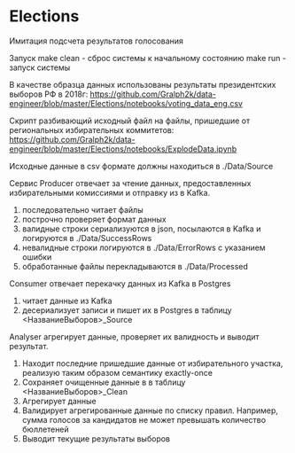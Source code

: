 # Elections
Имитация подсчета результатов голосования
 
Запуск
  make clean - сброс системы к начальному состоянию
  make run - запуск системы
 
В качестве образца данных использованы результаты президентских выборов РФ в 2018г: 
https://github.com/Gralph2k/data-engineer/blob/master/Elections/notebooks/voting_data_eng.csv

Скрипт разбивающий исходный файл на файлы, пришедшие от региональных избирательных коммитетов: https://github.com/Gralph2k/data-engineer/blob/master/Elections/notebooks/ExplodeData.ipynb

Исходные данные в csv формате должны находиться в ./Data/Source

Сервис Producer отвечает за чтение данных, предоставленных избирательными комиссиями и отправку из в Kafka. 
1. последовательно читает файлы
2. построчно проверяет формат данных
3. валидные строки сериализуются в json, посылаются в Kafka и логируются в ./Data/SuccessRows
4. невалидные строки логируются в ./Data/ErrorRows с указанием ошибки
5. обработанные файлы перекладываются в ./Data/Processed

Consumer отвечает перекачку данных из Kafka в Postgres
1. читает данные из Kafka
2. десериализует записи и пишет их в Postgres в таблицу <НазваниеВыборов>_Source

Analyser агрегирует данные, проверяет их валидность и выводит результат.
1. Находит последние пришедшие данные от избирательного участка, реализую таким образом семантику exactly-once
2. Сохраняет очищенные данные в в таблицу <НазваниеВыборов>_Clean
3. Агрегирует данные
4. Валидирует агрегированные данные по списку правил. Например, сумма голосов за кандидатов не может превышать количество бюллетеней
5. Выводит текущие результаты выборов
